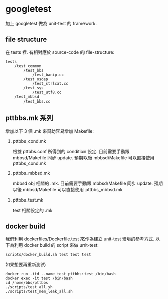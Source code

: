 googletest
==========

加上 googletest 做為 unit-test 的 framework.

file structure
----------

在 tests 裡. 有相對應於 source-code 的 file-structure:

    tests
        /test_common
            /test_bbs
                /test_banip.cc
            /test_osdep
                /test_strlcat.cc
            /test_sys
                /test_utf8.cc
        /test_mbbsd
            /test_bbs.cc


pttbbs.mk 系列
----------

增加以下 3 個 .mk 來幫助容易增加 Makefile:

1. pttbbs_cond.mk

    根據 pttbbs.conf 所得到的 condition 設定. 目前需要手動跟 mbbsd/Makefile 同步 update. 預期以後 mbbsd/Makefile 可以直接使用 pttbbs_cond.mk

2. pttbbs_mbbsd.mk

    mbbsd obj 相關的 .mk. 目前需要手動跟 mbbsd/Makefile 同步 update. 預期以後 mbbsd/Makefile 可以直接使用 pttbbs_mbbsd.mk


3. pttbbs_test.mk

    test 相關設定的 .mk


docker build
----------

我們利用 dockerfiles/Dockerfile.test 來作為建立 unit-test 環境的參考方式.
以下為利用 docker build 的 script 來做 unit-test:

    scripts/docker_build.sh test test test

如果想要再重新測試:

    docker run -itd --name test pttbbs:test /bin/bash
    docker exec -it test /bin/bash
    cd /home/bbs/pttbbs
    ./scripts/test_all.sh
    ./scripts/test_mem_leak_all.sh

